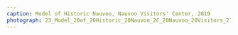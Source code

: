 ```yaml
---
caption: Model of Historic Nauvoo, Nauvoo Visitors' Center, 2019
photograph: 23_Model_20of_20Historic_20Nauvoo_2C_20Nauvoo_20Visitors_27_20Center_2C_202019.jpg
---
```

